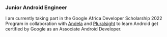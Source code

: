 ### Junior Android Engineer

I am currently taking part in the Google Africa Developer Scholarship 2022 Program in collaboration with [Andela](https://andela.com/) and [Pluralsight](https://app.pluralsight.com/library/) to learn Android get certified by Google as an Associate Android Developer.
